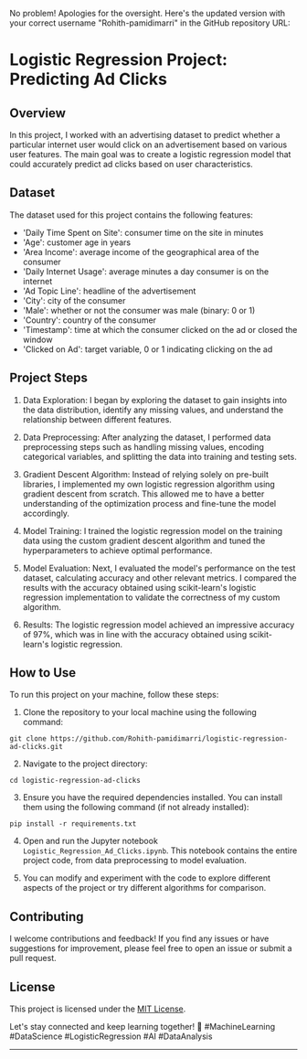 No problem! Apologies for the oversight. Here's the updated version with your correct username "Rohith-pamidimarri" in the GitHub repository URL:

# Logistic Regression Project: Predicting Ad Clicks

## Overview

In this project, I worked with an advertising dataset to predict whether a particular internet user would click on an advertisement based on various user features. The main goal was to create a logistic regression model that could accurately predict ad clicks based on user characteristics.

## Dataset

The dataset used for this project contains the following features:

- 'Daily Time Spent on Site': consumer time on the site in minutes
- 'Age': customer age in years
- 'Area Income': average income of the geographical area of the consumer
- 'Daily Internet Usage': average minutes a day consumer is on the internet
- 'Ad Topic Line': headline of the advertisement
- 'City': city of the consumer
- 'Male': whether or not the consumer was male (binary: 0 or 1)
- 'Country': country of the consumer
- 'Timestamp': time at which the consumer clicked on the ad or closed the window
- 'Clicked on Ad': target variable, 0 or 1 indicating clicking on the ad

## Project Steps

1. Data Exploration: I began by exploring the dataset to gain insights into the data distribution, identify any missing values, and understand the relationship between different features.

2. Data Preprocessing: After analyzing the dataset, I performed data preprocessing steps such as handling missing values, encoding categorical variables, and splitting the data into training and testing sets.

3. Gradient Descent Algorithm: Instead of relying solely on pre-built libraries, I implemented my own logistic regression algorithm using gradient descent from scratch. This allowed me to have a better understanding of the optimization process and fine-tune the model accordingly.

4. Model Training: I trained the logistic regression model on the training data using the custom gradient descent algorithm and tuned the hyperparameters to achieve optimal performance.

5. Model Evaluation: Next, I evaluated the model's performance on the test dataset, calculating accuracy and other relevant metrics. I compared the results with the accuracy obtained using scikit-learn's logistic regression implementation to validate the correctness of my custom algorithm.

6. Results: The logistic regression model achieved an impressive accuracy of 97%, which was in line with the accuracy obtained using scikit-learn's logistic regression.

## How to Use

To run this project on your machine, follow these steps:

1. Clone the repository to your local machine using the following command:

```
git clone https://github.com/Rohith-pamidimarri/logistic-regression-ad-clicks.git
```

2. Navigate to the project directory:

```
cd logistic-regression-ad-clicks
```

3. Ensure you have the required dependencies installed. You can install them using the following command (if not already installed):

```
pip install -r requirements.txt
```

4. Open and run the Jupyter notebook `Logistic_Regression_Ad_Clicks.ipynb`. This notebook contains the entire project code, from data preprocessing to model evaluation.

5. You can modify and experiment with the code to explore different aspects of the project or try different algorithms for comparison.

## Contributing

I welcome contributions and feedback! If you find any issues or have suggestions for improvement, please feel free to open an issue or submit a pull request.

## License

This project is licensed under the [MIT License](LICENSE).

Let's stay connected and keep learning together! 🚀 #MachineLearning #DataScience #LogisticRegression #AI #DataAnalysis

---
